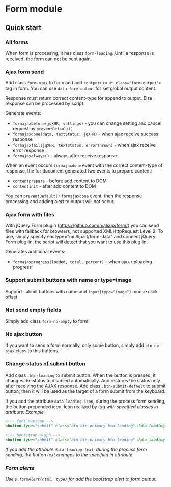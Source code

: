 # Form module

## Quick start


### All forms

When form is processing, it has class ```form-loading```. Until a response is received, the form can not be sent again.

### Ajax form send

Add class ```form-ajax``` to form and add ```<output>``` or ```<* class="form-output">``` tag in form.
You can use `data-form-output` for set global output content.

Response must return correct content-type for append to output. Else response can be processed by script.

Generate events:
- ```formajaxbefore(jqXHR, settings)``` - you can change setting and cancel request by ```preventDefault()```
- ```formajaxdone(data, textStatus, jqXHR)``` - when ajax receive success response
- ```formajaxfail(jqXHR, textStatus, errorThrown)``` - when ajax receive error response
- ```formajaxalways()``` - always after receive response

When an event occurs ```formajaxdone``` event with the correct content-type of response, the for document generated two events to prepare content:
- ```contentprepare``` - before add content to DOM
- ```contentinit``` - after add content to DOM

You can ```preventDefault()``` ```formajaxdone``` event, then the response processing and adding alert to output will not occur.

### Ajax form with files
With jQuery Form plugin (https://github.com/malsup/form/) you can send files with fallback for browsers, not supported XMLHttpRequest Level 2.
To use, simply specify enctype="multipart/form-data" and connect jQuery Form plug-in, the script will detect that you want to use this plug-in.

Generates additional events:
- ```formajaxprogress(loaded, total, percent)``` - when ajax uploading progress

### Support submit buttons with name or type=image
Support submit buttons with name and ```input[type="image"]``` mouse click offset.

### Not send empty fields

Simply add class ```form-no-empty``` to form.

### No ajax button

If you want to send a form normally, only some button, simply add `btn-no-ajax` class to this buttons.
 

### Change status of submit button
Add class ```.btn-loading``` to submit button. When the button is pressed, it changes the status to disabled automatically. And restores the status only after receiving the AJAX response.
Add class ```.btn-submit-default``` to submit button, then it will be used as the target of a form submit from the keyboard.

If you add the attribute ```data-loading-icon```, during the process form sending, the button prepended icon. Icon realized by <i> tag with specified classes in attribute.
Example
```html
<!-- font awesome -->
<button type="submit" class="btn btn-primary btn-loading" data-loading-icon="fa fa-refresh fa-spin">Submit</button>

<!-- bootstrap glyph -->
<button type="submit" class="btn btn-primary btn-loading" data-loading-icon="glyphicon glyphicon-refresh">Submit</button>
```

If you add the attribute ```data-loading-text```, during the process form sending, the button text changes to the specified in attribute.


### Form alerts
Use ```$.formAlert(html, type)``` for add the bootstrap alert to form output.